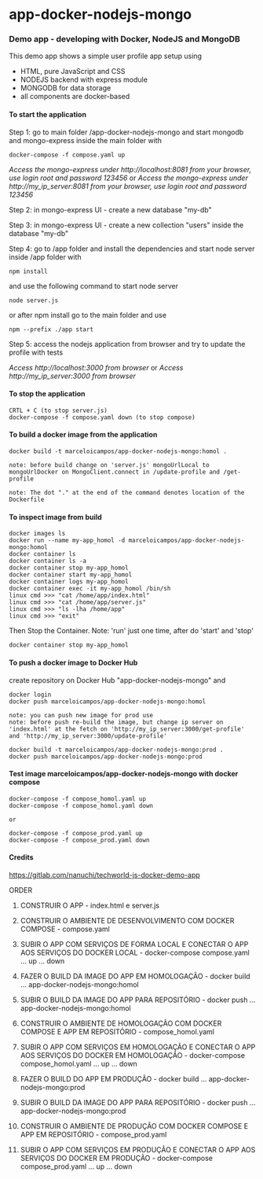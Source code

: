 # app-docker-nodejs-mongo

### Demo app - developing with Docker, NodeJS and MongoDB

This demo app shows a simple user profile app setup using

-   HTML, pure JavaScript and CSS
-   NODEJS backend with express module
-   MONGODB for data storage
-   all components are docker-based

#### To start the application

Step 1: go to main folder /app-docker-nodejs-mongo and start mongodb and mongo-express inside the main folder with

    docker-compose -f compose.yaml up

_Access the mongo-express under http://localhost:8081 from your browser, use login root and password 123456_
or
_Access the mongo-express under http://my_ip_server:8081 from your browser, use login root and password 123456_

Step 2: in mongo-express UI - create a new database "my-db"

Step 3: in mongo-express UI - create a new collection "users" inside the database "my-db"

Step 4: go to /app folder and install the dependencies and start node server inside /app folder with

    npm install

and use the following command to start node server

    node server.js

or after npm install go to the main folder and use

    npm --prefix ./app start

Step 5: access the nodejs application from browser and try to update the profile with tests

_Access http://localhost:3000 from browser_
or
_Access http://my_ip_server:3000 from browser_

#### To stop the application

    CRTL + C (to stop server.js)
    docker-compose -f compose.yaml down (to stop compose)

#### To build a docker image from the application

    docker build -t marceloicampos/app-docker-nodejs-mongo:homol .

    note: before build change on 'server.js' mongoUrlLocal to mongoUrlDocker on MongoClient.connect in /update-profile and /get-profile

    note: The dot "." at the end of the command denotes location of the Dockerfile

#### To inspect image from build

    docker images ls
    docker run --name my-app_homol -d marceloicampos/app-docker-nodejs-mongo:homol
    docker container ls
    docker container ls -a
    docker container stop my-app_homol
    docker container start my-app_homol
    docker container logs my-app_homol
    docker container exec -it my-app_homol /bin/sh
    linux cmd >>> "cat /home/app/index.html"
    linux cmd >>> "cat /home/app/server.js"
    linux cmd >>> "ls -lha /home/app"
    linux cmd >>> "exit"

Then Stop the Container. Note: 'run' just one time, after do 'start' and 'stop'

    docker container stop my-app_homol

#### To push a docker image to Docker Hub

create repository on Docker Hub "app-docker-nodejs-mongo" and

    docker login
    docker push marceloicampos/app-docker-nodejs-mongo:homol

    note: you can push new image for prod use
    note: before push re-build the image, but change ip server on 'index.html' at the fetch on 'http://my_ip_server:3000/get-profile' and 'http://my_ip_server:3000/update-profile'

    docker build -t marceloicampos/app-docker-nodejs-mongo:prod .
    docker push marceloicampos/app-docker-nodejs-mongo:prod

#### Test image marceloicampos/app-docker-nodejs-mongo with docker compose

    docker-compose -f compose_homol.yaml up
    docker-compose -f compose_homol.yaml down

    or

    docker-compose -f compose_prod.yaml up
    docker-compose -f compose_prod.yaml down

#### Credits

https://gitlab.com/nanuchi/techworld-js-docker-demo-app

ORDER

1. CONSTRUIR O APP - index.html e server.js
2. CONSTRUIR O AMBIENTE DE DESENVOLVIMENTO COM DOCKER COMPOSE - compose.yaml
3. SUBIR O APP COM SERVIÇOS DE FORMA LOCAL E CONECTAR O APP AOS SERVIÇOS DO DOCKER LOCAL - docker-compose compose.yaml ... up ... down

4. FAZER O BUILD DA IMAGE DO APP EM HOMOLOGAÇÃO - docker build ... app-docker-nodejs-mongo:homol
5. SUBIR O BUILD DA IMAGE DO APP PARA REPOSITÓRIO - docker push ... app-docker-nodejs-mongo:homol
6. CONSTRUIR O AMBIENTE DE HOMOLOGAÇÃO COM DOCKER COMPOSE E APP EM REPOSITÓRIO - compose_homol.yaml
7. SUBIR O APP COM SERVIÇOS EM HOMOLOGAÇÃO E CONECTAR O APP AOS SERVIÇOS DO DOCKER EM HOMOLOGAÇÃO - docker-compose compose_homol.yaml ... up ... down

8. FAZER O BUILD DO APP EM PRODUÇÃO - docker build ... app-docker-nodejs-mongo:prod
9. SUBIR O BUILD DA IMAGE DO APP PARA REPOSITÓRIO - docker push ... app-docker-nodejs-mongo:prod
10. CONSTRUIR O AMBIENTE DE PRODUÇÃO COM DOCKER COMPOSE E APP EM REPOSITÓRIO - compose_prod.yaml
11. SUBIR O APP COM SERVIÇOS EM PRODUÇÃO E CONECTAR O APP AOS SERVIÇOS DO DOCKER EM PRODUÇÃO - docker-compose compose_prod.yaml ... up ... down

